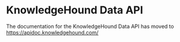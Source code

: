 # KnowledgeHound Data API
The documentation for the KnowledgeHound Data API has moved to https://apidoc.knowledgehound.com/

